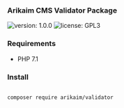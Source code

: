 ### Arikaim CMS Validator Package
![version: 1.0.0](https://img.shields.io/github/release/arikaim/validator.svg)
![license: GPL3](https://img.shields.io/badge/License-GPLv3-blue.svg)
   
  
### Requirements 
  * PHP 7.1


### Install
```bash

composer require arikaim/validator

```
